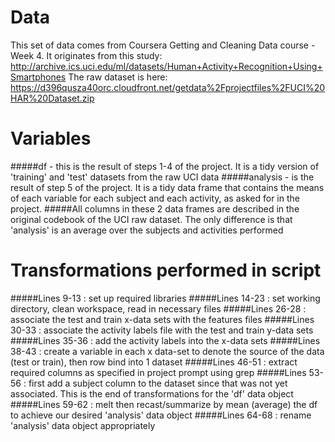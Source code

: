 
# Data
This set of data comes from Coursera Getting and Cleaning Data course - Week 4.  It originates from this study: http://archive.ics.uci.edu/ml/datasets/Human+Activity+Recognition+Using+Smartphones
The raw dataset is here: https://d396qusza40orc.cloudfront.net/getdata%2Fprojectfiles%2FUCI%20HAR%20Dataset.zip


# Variables
#####df - this is the result of steps 1-4 of the project. It is a tidy version of 'training' and 'test' datasets from the raw UCI data
#####analysis -  is the result of step 5 of the project. It is a tidy data frame that contains the means of each variable for each subject and each activity, as asked for in the project.
#####All columns in these 2 data frames are described in the original codebook of the UCI raw dataset.  The only difference is that 'analysis' is an average over the subjects and activities performed

# Transformations performed in script
#####Lines 9-13 : set up required libraries
#####Lines 14-23 : set working directory, clean workspace, read in necessary files
#####Lines 26-28 : associate the test and train x-data sets with the features files
#####Lines 30-33 : associate the activity labels file with the test and train y-data sets
#####Lines 35-36 : add the activity labels into the x-data sets
#####Lines 38-43 : create a variable in each x data-set to denote the source of the data (test or train), then row bind into 1 dataset
#####Lines 46-51 : extract required columns as specified in project prompt using grep
#####Lines 53-56 : first add a subject column to the dataset since that was not yet associated.  This is the end of transformations for the 'df' data object
#####Lines 59-62 : melt then recast/summarize by mean (average) the df to achieve our desired 'analysis' data object
#####Lines 64-68 : rename 'analysis' data object appropriately